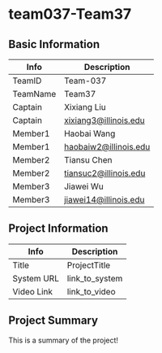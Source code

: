 # team037-Team37

## Basic Information

|   Info      |        Description     |
| ----------- | ---------------------- |
| TeamID      |        Team-037        |
| TeamName    |         Team37         |
| Captain     |      Xixiang Liu       |
| Captain     | xixiang3@illinois.edu  |
| Member1     |      Haobai Wang       |
| Member1     | haobaiw2@illinois.edu  |
| Member2     |      Tiansu Chen       |
| Member2     | tiansuc2@illinois.edu  |
| Member3     |      Jiawei Wu         |
| Member3     | jiawei14@illinois.edu  |

## Project Information

|   Info      |        Description     |
| ----------- | ---------------------- |
|  Title      |       ProjectTitle     |
| System URL  |      link_to_system    |
| Video Link  |      link_to_video     |

## Project Summary

This is a summary of the project!
